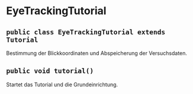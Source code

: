 # EyeTrackingTutorial


## `public class EyeTrackingTutorial extends Tutorial`

Bestimmung der Blickkoordinaten und Abspeicherung der Versuchsdaten.

## `public void tutorial()`

Startet das Tutorial und die Grundeinrichtung.
